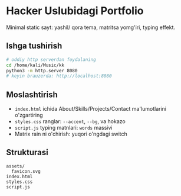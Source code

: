 # Hacker Uslubidagi Portfolio

Minimal static sayt: yashil/ qora tema, matritsa yomg'iri, typing effekt.

## Ishga tushirish

```bash
# oddiy http serverdan foydalaning
cd /home/kali/Music/kk
python3 -m http.server 8080
# keyin brauzerda: http://localhost:8080
```

## Moslashtirish
- `index.html` ichida About/Skills/Projects/Contact ma'lumotlarini o'zgartiring
- `styles.css` ranglar: `--accent`, `--bg`, va hokazo
- `script.js` typing matnlari: `words` massivi
- Matrix rain ni o'chirish: yuqori o'ngdagi switch

## Strukturasi
```
assets/
  favicon.svg
index.html
styles.css
script.js
```

